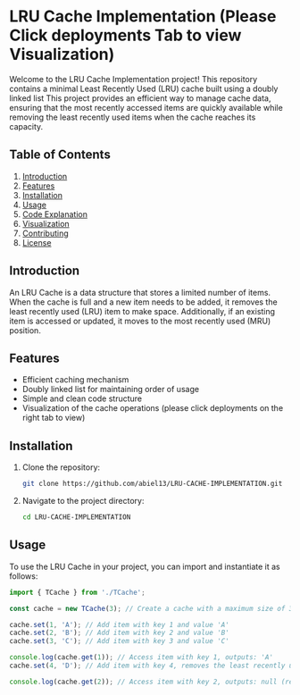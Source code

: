 # LRU Cache Implementation (Please Click deployments Tab to view Visualization)

Welcome to the LRU Cache Implementation project! This repository contains a minimal  Least Recently Used (LRU) cache built using a doubly linked list  This project provides an efficient way to manage cache data, ensuring that the most recently accessed items are quickly available while removing the least recently used items when the cache reaches its capacity.

## Table of Contents

1. [Introduction](#introduction)
2. [Features](#features)
3. [Installation](#installation)
4. [Usage](#usage)
5. [Code Explanation](#code-explanation)
6. [Visualization](#visualization)
7. [Contributing](#contributing)
8. [License](#license)

## Introduction

An LRU Cache is a data structure that stores a limited number of items. When the cache is full and a new item needs to be added, it removes the least recently used (LRU) item to make space. Additionally, if an existing item is accessed or updated, it moves to the most recently used (MRU) position.

## Features

- Efficient caching mechanism
- Doubly linked list for maintaining order of usage
- Simple and clean code structure
- Visualization of the cache operations (please click deployments on the right tab to view)
  

## Installation

1. Clone the repository:
    ```sh
    git clone https://github.com/abiel13/LRU-CACHE-IMPLEMENTATION.git
    ```
2. Navigate to the project directory:
    ```sh
    cd LRU-CACHE-IMPLEMENTATION
    ```

## Usage

To use the LRU Cache in your project, you can import and instantiate it as follows:

```javascript
import { TCache } from './TCache';

const cache = new TCache(3); // Create a cache with a maximum size of 3

cache.set(1, 'A'); // Add item with key 1 and value 'A'
cache.set(2, 'B'); // Add item with key 2 and value 'B'
cache.set(3, 'C'); // Add item with key 3 and value 'C'

console.log(cache.get(1)); // Access item with key 1, outputs: 'A'
cache.set(4, 'D'); // Add item with key 4, removes the least recently used item

console.log(cache.get(2)); // Access item with key 2, outputs: null (removed)
